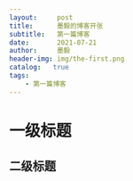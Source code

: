 ```yaml
---
layout:     post
title:      墨毅的博客开张
subtitle:   第一篇博客
date:       2021-07-21
author:     墨毅
header-img: img/the-first.png
catalog:   true
tags:
    - 第一篇博客
---
```

# 一级标题
## 二级标题
